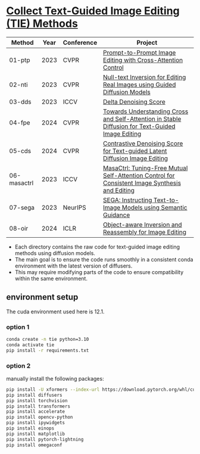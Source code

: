 # [Collect Text-Guided Image Editing (TIE) Methods](https://github.com/tian-2024/TIE-Collect)

| Method      | Year | Conference | Project                                                                                                                                                                        |
| ----------- | ---- | ---------- | ------------------------------------------------------------------------------------------------------------------------------------------------------------------------------ |
| 01-ptp      | 2023 | CVPR       | [Prompt-to-Prompt Image Editing with Cross-Attention Control](https://prompt-to-prompt.github.io/)                                                                             |
| 02-nti      | 2023 | CVPR       | [Null-text Inversion for Editing Real Images using Guided Diffusion Models](https://null-text-inversion.github.io/)                                                            |
| 03-dds      | 2023 | ICCV       | [Delta Denoising Score](https://delta-denoising-score.github.io/)                                                                                                              |
| 04-fpe      | 2024 | CVPR       | [Towards Understanding Cross and Self-Attention in Stable Diffusion for Text-Guided Image Editing](https://github.com/alibaba/EasyNLP/tree/master/diffusion/FreePromptEditing) |
| 05-cds      | 2024 | CVPR       | [Contrastive Denoising Score for Text-guided Latent Diffusion Image Editing](https://github.com/HyelinNAM/ContrastiveDenoisingScore)                                           |
| 06-masactrl | 2023 | ICCV       | [MasaCtrl: Tuning-Free Mutual Self-Attention Control for Consistent Image Synthesis and Editing](https://ljzycmd.github.io/projects/MasaCtrl/)                                 |
| 07-sega     | 2023 | NeurIPS    | [SEGA: Instructing Text-to-Image Models using Semantic Guidance](https://huggingface.co/docs/diffusers/api/pipelines/semantic_stable_diffusion)                                |
| 08-oir      | 2024 | ICLR       | [Object-aware Inversion and Reassembly for Image Editing](https://aim-uofa.github.io/OIR-Diffusion/)                                                                           |


- Each directory contains the raw code for text-guided image editing methods using diffusion models.
- The main goal is to ensure the code runs smoothly in a consistent conda environment with the latest version of diffusers.
- This may require modifying parts of the code to ensure compatibility within the same environment.


## environment setup

The cuda environment used here is 12.1.

### option 1

```bash
conda create -n tie python=3.10
conda activate tie
pip install -r requirements.txt
```

### option 2

manually install the following packages:

```bash
pip install -U xformers --index-url https://download.pytorch.org/whl/cu121
pip install diffusers
pip install torchvision
pip install transformers
pip install accelerate
pip install opencv-python
pip install ipywidgets
pip install einops
pip install matplotlib
pip install pytorch-lightning
pip install omegaconf
```